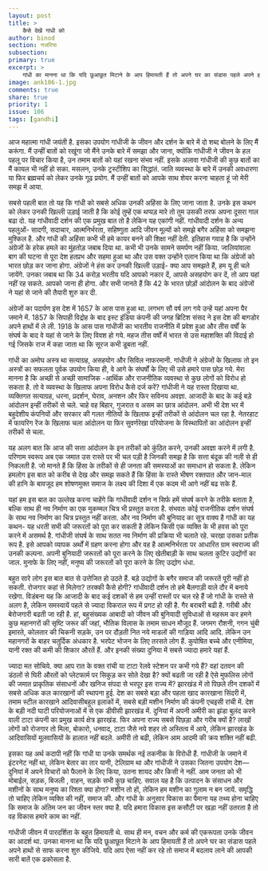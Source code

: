 ```yaml
---
layout: post
title: >
    कैसे देखें गांधी को
author: binod
section: नजरिया
subsection:
primary: true
excerpt: >
    गांधी का मानना था कि यदि छूआछूत मिटाने के आप हिमायती हैं तो अपने घर का संडास पहले अपने हाथों से साफ करना शुरु कीजिये. यदि आप ऐसा नहीं कर रहे तो समाज में बदलाव लाने की आपकी सारी बातें एक ढकोसला है.
image: ank106-1.jpg
comments: true
share: true
priority: 1
issue: 106
tags: [gandhi]
---
```


आज महात्मा गांधी जयंती है. इसका उपयोग गांधीजी के जीवन और दर्शन के बारे में दो शब्द बोलने के लिए मैं करूंगा. मैं उन्हीं बातों को रखूंगा जो मैंने उनके बारे में समझा और जाना, क्योंकि गांधीजी ने जीवन के हल पहलू पर विचार किया है, उन तमाम बातों को यहां रखना संभव नहीं. इसके अलावा गांधीजी की कुछ बातों का मैं कायल भी नहीं हो सका. मसलन, उनके ट्रस्टीशिप का सिद्धांतं. जाति व्यवस्था के बारे में उनकी अवधारणा या फिर ब्रह्मचर्य को लेकर उनके गूढ प्रयोग. मैं उन्हीं बातों को आपके साथ शेयर करना चाहता हूं जो मेरी समझ में आया.

सबसे पहली बात तो यह कि गांधी को सबसे अधिक उनकी अहिंसा के लिए जाना जाता है. उनके इस कथन को लेकर उनकी खिल्ली उड़ाई जाती है कि कोई तुम्हें एक थप्पड़ मारे तो तुम उसकी तरफ अपना दूसरा गाल बढा दो. यह गांधीवादी दर्शन की एक प्रमुख बात तो है लेकिन यह एकांगी नहीं. गांधीवादी दर्शन के अन्य पहलुओं- सादगी, सदाचार, आत्मनिर्भरता, सहिष्णुता आदि जीवन मूल्यों को समझे बगैर अहिंसा को समझना मुश्किल है. और गांधी की अहिंसा कभी भी हमे कायर बनने की शिक्षा नहीं देती. इतिहास गवाह है कि उन्होंने अंग्रेजों के हरेक हमले का मुंहतोड़ जबाब दिया था. कभी भी उनके सामने समर्पण नहीं किया. जालियांवाला बाग की घटना से पूरा देश हतप्रभ और सहमा हुआ था और उस वक्त उन्होंने एलान किया था कि अंग्रेजों को भारत छोड़ कर जाना होगा. अंग्रेजों ने हंस कर उनकी खिल्ली उड़ाई- क्या आप समझते हैं, हम यू ही चले जायेंगे. उनका जबाब था कि 34 करोड़ भरतीय यदि आपको नकार दें, आपसे असहयोग कर दें, तो आप यहां नहीं रह सकते. आपको जाना ही होगा. और सभी जानते हैं कि 42 के भारत छोड़ों आंदोलन के बाद अंग्रेजों ने यहां से जाने की तैयारी शुरु कर दी.

अंग्रेजों का पदार्पण इस देश में 1657 के आस पास हुआ था. लगभग सौ वर्ष लग गये उन्हें यहां अपना पैर जमाने में. 1857 के सिपाही विद्रोह के बाद इस्ट इंडिया कंपनी की जगह ब्रिटिश संसद ने इस देश की बागडोर अपने हाथों में ले ली. 1918 के आस पास गांधीजी का भारतीय राजनीति में प्रवेश हुआ और तीस वर्षों के संघर्ष के बाद वे यहां से जाने के लिए विवश हो गये. महज तीस वर्षों में भारत से उस महाशक्ति की विदाई हो गई जिसके राज में कहा जाता था कि सूरज कभी डूबता नहीं.

गांधी का अमोघ अस्त्र था सत्याग्रह, असहयोग और सिविल नाफरमानी. गांधीजी ने अंग्रेजों के खिलाफ तो इन अस्त्रों का सफलता पूर्वक उपयोग किया ही, वे आगे के संघर्षों के लिए भी उसे हमारे पास छोड़ गये. मेरा मानना है कि अच्छी से अच्छी सामाजिक -आर्थिक और राजनीतिक व्यवस्था से कुछ लोगों को विरोध हो सकता है. तो वे व्यवस्था के खिलाफ अपना विरोध कैसे दर्ज करें? गांधीजी ने यह रास्ता दिखाया था. व्यक्तिगत सत्याग्रह, धरना, प्रदर्शन, घेराव, अनशन और फिर सविनय अवज्ञा. आजादी के बाद के कई बड़े आंदोलन इन्हीं तरीकों से चले. चाहे वह बिहार, गुजरात व असम का छात्र आंदोलन. अभी भी देश भर में बहुदेशीय कंपनियों और सरकार की गलत नीतियों के खिलाफ इन्हीं तरीकों से आंदोलन चल रहा है. नेतरहाट में फायरिग रेंज के खिलाफ चला आंदोलन या फिर सुवर्णरेखा परियोजना के विस्थापितों का आंदोलन इन्हीं तरीकों से चला.

यह अलग बात कि आज की सत्ता आंदोलन के इन तरीकों को कुंठित करने, उनकी अवज्ञा करने में लगी है. परिणाम स्वरूप अब एक जमात उस रास्ते पर भी चल पड़ी है जिनकी समझ है कि सत्ता बंदूक की नली से ही निकलती है. जो मानते हैं कि हिंसा के तरीकों से ही जनता की समस्याओं का समाधान हो सकता है. लेकिन हमलोग इस बात को करीब से देख और समझ सकते हैं कि हिंसा के रास्ते भीषण रक्तपात और जान-माल की हानि के बावजूद हम शोषणमुक्त समाज के लक्ष्य की दिशा में एक कदम भी आगे नहीं बढ सके हैं.

यहां हम इस बात का उल्लेख करना चाहेंगे कि गांधीवादी दर्शन न सिर्फ हमें संघर्ष करने के तरीके बताता है, बल्कि साथ ही नव निर्माण का एक मुकम्मल चित्र भी प्रस्तुत करता है. संभवतः कोई राजनीतिक दर्शन संघर्ष के साथ नव निर्माण का चित्र प्रस्तुत नहीं करता. और नव निर्माण की बुनियाद का सूत्र वाक्य है गांधी का यह कथन- यह धरती सभी की जरूरतों को पूरा कर सकती है लेकिन किसी एक व्यक्ति के भी हवस को पूरा करने में असमर्थ है. गांधीजी संघर्ष के साथ सतत नव निर्माण की प्रक्रिया भी चलाते रहे. चरखा उसका प्रतीक रूप है. इसे आपको व्यापक अर्थों में ग्रहण करना होगा और वह है आत्मनिर्भरता पर आधारित ग्राम स्वराज्य की उनकी कल्पना. अपनी बुनियादी जरूरतों को पूरा करने के लिए खेतीबाड़ी के साथ चलता कुटिर उद्योंगों का जाल. मुनाफे के लिए नहीं, मनुष्य की जरूरतों को पूरा करने के लिए उद्योग धंधा.

बहुत सारे लोग इस बात बात से उत्तेजित हो उठते हैं. बड़े उद्योगों के बगैर समाज की जरूरतें पूरी नहीं हो सकती. रोजगार कहां से मिलेगा? तरक्की कैसे होगी? गांधीवादी दर्शन तो हमे बैलगाड़ी वाले दौर में बनाये रखेगा. विडंबना यह कि आजादी के बाद कई दशकों से हम उन्हीं रास्तों पर चल रहे हैं जो गांधी के रास्ते से अलग है, लेकिन समस्यायें पहले से ज्यादा विकराल रूप में प्रगट हो रही है. गैर बराबरी बढी है. गरीबी और बेरोजगारी बढती जा रही है. हां, बहुसंख्यक आबादी को जीवन की बुनियादी सुविधाओं से महरूम कर हमने कुछ महानगरों की सृष्टि जरूर की जहां, भौतिक विलास के तमाम साधन मौजूद हैं. जगमग रौशनी, गगन चुंबी इमारते, कोलतार की चिकनी सड़के, उन पर दौड़ती नित नये माडलों की गाड़िया आदि आदि. लेकिन उन महानगरों के बाहर चतुर्दिक अंधकार है. भरपेट भोजन के लिए तरसते लोग हैं. कुपोषित बच्चे और एनीमिया, यानी रक्त की कमी की शिकार औरतें हैं. और इनकी संख्या दुनिया में सबसे ज्यादा हमारे यहां हैं.

ज्यादा मत सोचिये. क्या आप रात के वक्त रांची या टाटा रेलवे स्टेशन पर कभी गये हैं? वहां दतवन की डंठलों से घिरी औरतों को प्लेटफार्म पर सिकुड़ कर सोते देखा है? क्यों बढती जा रही है ऐसे मुफलिस लोगों की जमात प्राकृतिक संसाधनों और खनिज संपदा से भरपूर इस राज्य में? झारखंड में तो पिछले तीन दशकों में सबसे अधिक कल कारखानों की स्थापना हुई. देश का सबसे बड़ा और पहला खाद कारखाना सिंदरी में, तमाम स्टील कारखाने आदिवासीबहुल इलाकों में, सबसे बड़ी मशीन निर्माण की कंपनी एचइसी रांची में. देश के बड़ी नदी घाटी परियोजनाओं में से एक डीवीसी झारखंड में. दुनियां में अपनी अमीरी का झंडा बुलंद करने वाली टाटा कंपनी का प्रमुख कार्य क्षेत्र झारखंड. फिर अपना राज्य सबसे पिछड़ा और गरीब क्यों है? लाखों लोगों को रोजगार तो मिला, बोकारो, धनवाद, टाटा जैसे नये शहर तो अस्तित्व में आये, लेकिन झारखंड के आदिवासियों मूलवासियों के हालात नहीं बदले. अमीरी तो बढी, लेकिन आम आदमी की क्रय शक्ति नहीं बढी.

इसका यह अर्थ कदापी नहीं कि गांधी या उनके समर्थक नई तकनीक के विरोधी हैं. गांधीजी के जमाने में इंटरनेट नहीं था, लेकिन बेतार का तार यानी, टेलिग्राम था और गांधीजी ने उसका जितना उपयोग देश— दुनियां में अपने विचारों को फैलाने के लिए किया, उतना शायद और किसी ने नहीं. आम जनता को भी मोबाईल, सड़क, बिजली , वाहन, सड़के सभी कुछ चाहिए. सवाल यह है कि उत्पादन के संसाधन और मशीनों के साथ मनुष्य का रिश्ता क्या होगा? मशीन तो हों, लेकिन हम मशीन का गुलाम न बन जायें. समृद्धि तो चाहिए लेकिन व्यक्ति की नहीं, समाज की. और गांधी के अनुसार विकास का पैमाना यह तथ्य होना चाहिए कि समाज के अंतिम जन का जीवन स्तर क्या है. यदि हमारा विकास इस कसौटी पर खड़ा नहीं उतरता है तो वह विकास हमारे काम का नहीं.

गांधीजी जीवन में पारदर्शिता के बहुत हिमायती थे. साथ ही मन, वचन और कर्म की एकरूपता उनके जीवन का आदर्श था. उनका मानना था कि यदि छूआछूत मिटाने के आप हिमायती हैं तो अपने घर का संडास पहले अपने हाथों से साफ करना शुरु कीजिये. यदि आप ऐसा नहीं कर रहे तो समाज में बदलाव लाने की आपकी सारी बातें एक ढकोसला है.
